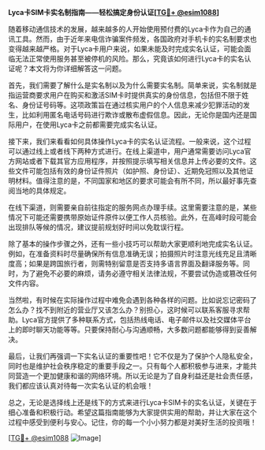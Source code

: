 **Lyca卡SIM卡实名制指南——轻松搞定身份认证[[TG💪+ @esim1088](https://t.me/s/esim1088)]**

随着移动通信技术的发展，越来越多的人开始使用预付费的Lyca卡作为自己的通讯工具。然而，由于近年来电信诈骗案件频发，各国政府对手机卡的实名制要求也变得越来越严格。对于Lyca卡用户来说，如果未能及时完成实名认证，可能会面临无法正常使用服务甚至被停机的风险。那么，究竟该如何进行Lyca卡的实名认证呢？本文将为你详细解答这一问题。

首先，我们需要了解什么是实名制以及为什么需要实名制。简单来说，实名制就是指运营商要求用户在购买和激活SIM卡时提供真实的身份信息，包括但不限于姓名、身份证号码等。这项政策旨在通过核实用户的个人信息来减少犯罪活动的发生，比如利用匿名电话号码进行欺诈或散布虚假信息。因此，无论你是国内还是国际用户，在使用Lyca卡之前都需要完成实名认证。

接下来，我们来看看如何具体操作Lyca卡的实名认证流程。一般来说，这个过程可以通过线上或者线下两种方式进行。在线上渠道中，用户通常需要访问Lyca官方网站或者下载其官方应用程序，并按照提示填写相关信息并上传必要的文件。这些文件可能包括有效的身份证件照片（如护照、身份证）、近期免冠照以及其他证明材料。值得注意的是，不同国家和地区的要求可能会有所不同，所以最好事先查阅当地的具体规定。

在线下渠道，则需要亲自前往指定的服务网点办理手续。这里需要注意的是，某些情况下可能还需要携带原始证件原件以便工作人员核验。此外，在高峰时段可能会出现排队等候的情况，建议提前规划好时间以免耽误行程。

除了基本的操作步骤之外，还有一些小技巧可以帮助大家更顺利地完成实名认证。例如，在准备资料时尽量确保所有信息准确无误；拍摄照片时注意光线充足且清晰度高；如果是跨国旅行者，则需特别留意是否支持多语言界面及翻译服务等。同时，为了避免不必要的麻烦，请务必遵守相关法律法规，不要尝试伪造或篡改任何文件内容。

当然啦，有时候在实际操作过程中难免会遇到各种各样的问题。比如说忘记密码了怎么办？找不到附近的营业厅又该怎么办？别担心，这时候可以联系客服寻求帮助。Lyca官方提供了多种联系方式，包括热线电话、电子邮件以及社交媒体平台上的即时聊天功能等等。只要保持耐心与沟通顺畅，大多数问题都能够得到妥善解决。

最后，让我们再强调一下实名认证的重要性吧！它不仅是为了保护个人隐私安全，同时也是维护社会秩序稳定的重要手段之一。只有每个人都积极参与进来，才能共同营造一个更加健康和谐的网络环境。所以无论是为了自身利益还是社会责任感，我们都应该认真对待每一次实名认证的机会哦！

总之，无论是选择线上还是线下的方式来进行Lyca卡SIM卡的实名认证，关键在于细心准备和积极行动。希望这篇指南能够为大家提供实用的帮助，并让大家在这个过程中感受到便利与安心。记住，你的每一个小小努力都是对美好生活的投资哦！

[[TG💪+ @esim1088](https://t.me/s/esim1088) ![Image](https://i.postimg.cc/4NQfJmqS/Snipaste-2025-05-13-00-14-12.png)]
